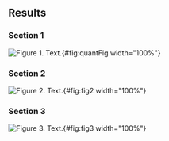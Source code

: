 ## Results

### Section 1

![**Figure 1.** Text.](figure1.svg "Figure 1"){#fig:quantFig width="100%"}

### Section 2

![**Figure 2.** Text.](figure2.svg "Figure 2"){#fig:fig2 width="100%"}

### Section 3

![**Figure 3.** Text.](figure3.svg "Figure 3"){#fig:fig3 width="100%"}
